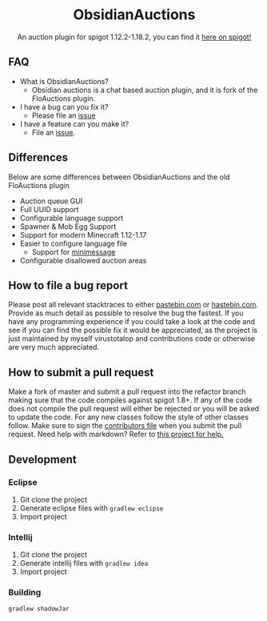 <div align="center">
<h1>ObsidianAuctions</h1>

<p>An auction plugin for spigot 1.12.2-1.18.2, you can find it <a href="https://www.spigotmc.org/resources/obsidianauctions.5595/">here on spigot!</a></p>
</div>

## FAQ
* What is ObsidianAuctions?
  * Obsidian auctions is a chat based auction plugin, and it is fork of the FloAuctions plugin.
* I have a bug can you fix it?
  * Please file an [issue](https://github.com/virustotalop/ObsidianAuctions/issues/new/choose)
* I have a feature can you make it?
  * File an [issue](https://github.com/virustotalop/ObsidianAuctions/issues/new/choose). 

 ## Differences
 
Below are some differences between ObsidianAuctions and the old FloAuctions plugin
 
* Auction queue GUI
* Full UUID support
* Configurable language support
* Spawner & Mob Egg Support
* Support for modern Minecraft 1.12-1.17
* Easier to configure language file
  * Support for [minimessage](https://docs.adventure.kyori.net/minimessage.html#format)
* Configurable disallowed auction areas 
 
 
## How to file a bug report
Please post all relevant stacktraces to either [pastebin.com](pastebin.com) or [hastebin.com](hastebin.com).
Provide as much detail as possible to resolve the bug the fastest.
If you have any programming experience if you could take a look at the code and see if you can find the possible fix it would be appreciated, as the project is just maintained by myself virustotalop and contributions code or otherwise are very much appreciated.

## How to submit a pull request
Make a fork of master and submit a pull request into the refactor branch making sure that the code compiles against spigot 1.8+.
If any of the code does not compile the pull request will either be rejected or you will be asked to update the code.
For any new classes follow the style of other classes follow. Make sure to sign the [contributors file](CONTRIBUTORS.md) when you submit the pull request. Need help with markdown? Refer to [this project for help.](https://github.com/adam-p/markdown-here/wiki/Markdown-Cheatsheet)


## Development

### Eclipse

1. Git clone the project
2. Generate eclipse files with `gradlew eclipse`
3. Import project

### Intellij

1. Git clone the project
2. Generate intellij files with `gradlew idea`
3. Import project

### Building

`gradlew shadowJar`
